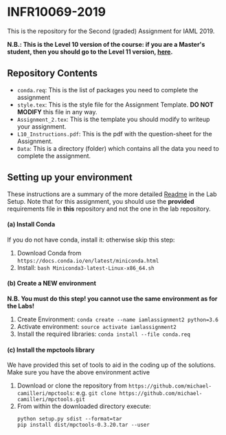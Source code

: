 # INFR10069-2019
This is the repository for the Second (graded) Assignment for IAML 2019.

**N.B.: This is the Level 10 version of the course: if you are a Master's student, then you should go to the Level 11 version, [here](https://github.com/michael-camilleri/INFR11182-2019).**

## Repository Contents

 * `conda.req`: This is the list of packages you need to complete the assignment
 * `style.tex`: This is the style file for the Assignment Template. **DO NOT MODIFY** this file in any way.
 * `Assignment_2.tex`: This is the template you should modify to writeup your assignment.
 * `L10_Instructions.pdf`: This is the pdf with the question-sheet for the Assignment.
 * `Data`: This is a directory (folder) which contains all the data you need to complete the assignment.

## Setting up your environment

These instructions are a summary of the more detailed [Readme](https://github.com/amosstorkey/iaml-labs) in the Lab Setup. Note that for this assignment, you should use the **provided** requirements file in **this** repository and not the one in the lab repository.

#### (a) Install Conda
If you do not have conda, install it: otherwise skip this step:

 1. Download Conda from `https://docs.conda.io/en/latest/miniconda.html`
 2. Install: ```bash Miniconda3-latest-Linux-x86_64.sh```

#### (b) Create a NEW environment
**N.B. You must do this step! you cannot use the same environment as for the Labs!**

 1. Create Environment: ```conda create --name iamlassignment2 python=3.6```
 2. Activate environment: ```source activate iamlassignment2```
 3. Install the required libraries: ```conda install --file conda.req```

#### (c) Install the mpctools library

We have provided this set of tools to aid in the coding up of the solutions. Make sure you have the above environment active

 1. Download or clone the repository from `https://github.com/michael-camilleri/mpctools`: e.g. ```git clone https://github.com/michael-camilleri/mpctools.git```
 2. From within the downloaded directory execute:
    ```
    python setup.py sdist --format=tar
    pip install dist/mpctools-0.3.20.tar --user
    ```
